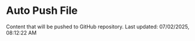 # Auto Push File

Content that will be pushed to GitHub repository.
Last updated: 07/02/2025, 08:12:22 AM